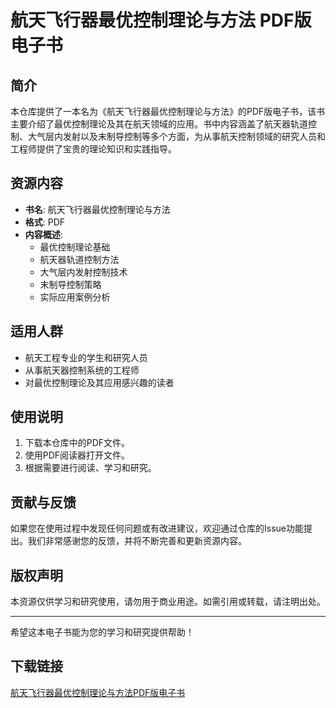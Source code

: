 # 航天飞行器最优控制理论与方法 PDF版电子书

## 简介

本仓库提供了一本名为《航天飞行器最优控制理论与方法》的PDF版电子书，该书主要介绍了最优控制理论及其在航天领域的应用。书中内容涵盖了航天器轨道控制、大气层内发射以及末制导控制等多个方面，为从事航天控制领域的研究人员和工程师提供了宝贵的理论知识和实践指导。

## 资源内容

- **书名**: 航天飞行器最优控制理论与方法
- **格式**: PDF
- **内容概述**:
  - 最优控制理论基础
  - 航天器轨道控制方法
  - 大气层内发射控制技术
  - 末制导控制策略
  - 实际应用案例分析

## 适用人群

- 航天工程专业的学生和研究人员
- 从事航天器控制系统的工程师
- 对最优控制理论及其应用感兴趣的读者

## 使用说明

1. 下载本仓库中的PDF文件。
2. 使用PDF阅读器打开文件。
3. 根据需要进行阅读、学习和研究。

## 贡献与反馈

如果您在使用过程中发现任何问题或有改进建议，欢迎通过仓库的Issue功能提出。我们非常感谢您的反馈，并将不断完善和更新资源内容。

## 版权声明

本资源仅供学习和研究使用，请勿用于商业用途。如需引用或转载，请注明出处。

---

希望这本电子书能为您的学习和研究提供帮助！

## 下载链接

[航天飞行器最优控制理论与方法PDF版电子书](https://pan.quark.cn/s/f8be4ff593c1)
